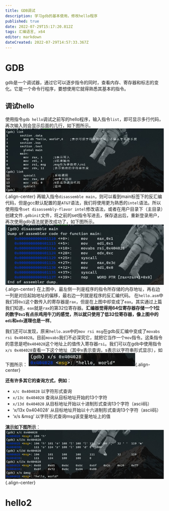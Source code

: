 ```yaml
---
title: GDB调试
description: 学习gdb的基本使用，修改hello程序
published: true
date: 2022-07-29T15:17:20.812Z
tags: 汇编语言, x64
editor: markdown
dateCreated: 2022-07-29T14:57:33.367Z
---
```


# GDB
gdb是一个调试器，通过它可以逐步指令的同时，查看内存、寄存器和标志的变化。它是一个命令行程序，要想使用它就得熟悉其基本的指令。

## 调试hello
使用指令`gdb hello`调试之前写的hello程序，输入指令`list`，即可显示多行代码，再次输入则会显示后面的几行，如下图所示。
![x64汇编语言_gdb_1.jpg](/x64汇编语言_gdb_1.jpg){.align-center}
再输入指令`disassemble main`，则可以看到main标签下的反汇编代码，但是gcc默认配置的是`AT&T`语法，我们将使用更为熟悉的`intel`语法。所以使用指令`set disassembly-flavor intel`修改语法，或者在用户目录下（主目录）创建文件`.gdbinit`文件，将之前的set指令写进去，保存退出后，重新登录用户，再次使用gdb语法就更改成功了，如下图所示。
![x64汇编语言_gdb_2.jpg](/x64汇编语言_gdb_2.jpg){.align-center}
在上图中，最左侧一列是程序的指令所存储的内存地址，再右边一列是对应起始地址的偏移，最右边一列就是程序的反汇编代码。
在`hello.asm`中我们将`0x1`这个数传入的寄存器是`rax`，但是在上图中却变成了`eax`。其实通过上篇我们知道，`eax`就是`rax`的第32位寄存器。**汇编器觉得用64位寄存器存储一个1位的数字`0x1`有点杀鸡用牛刀的感觉，所以就只使用了低32位寄存器，像上图中的`edi`和`edx`道理也是一样**。

我们还可以发现，原来`hello.asm`中的`mov rsi msg`在gdb反汇编中变成了`movabs rsi 0x404028`。目前`movabs`我们不必深究它，就把它当作一个`mov`指令。这条指令的意思是吧`0x404028`这个地址上的值传入寄存器`rsi`。我们可以在gdb中使用指令`x/s 0x404028`查看一下这个地址（其中x表示查询，s表示以字符串形式显示），如下图所示：
![x64汇编语言_gdb_3.jpg](/x64汇编语言_gdb_3.jpg){.align-center}

**还有许多其它的查询方式，例如**：
- `x/c 0x404028` 以字符形式查询
- `x/13c 0x404028` 查询从目标地址开始的13个字符
- `x/13d 0x404028` 从目标地址开始以十进制形式查询13个字符（ascii码）
- ‘x/13x 0x404028’ 从目标地址开始以十六进制形式查询13个字符（ascii码）
- ‘x/s &msg’ 以字符形式查询msg该变量地址上的值

**演示如下图所示**：
![x64汇编语言_gdb_4.jpg](/x64汇编语言_gdb_4.jpg){.align-center}



# hello2

